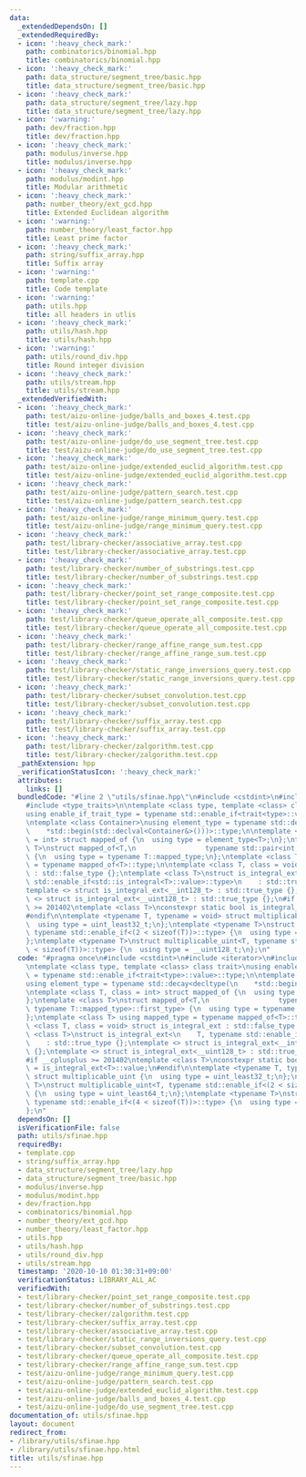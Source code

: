 ```yaml
---
data:
  _extendedDependsOn: []
  _extendedRequiredBy:
  - icon: ':heavy_check_mark:'
    path: combinatorics/binomial.hpp
    title: combinatorics/binomial.hpp
  - icon: ':heavy_check_mark:'
    path: data_structure/segment_tree/basic.hpp
    title: data_structure/segment_tree/basic.hpp
  - icon: ':heavy_check_mark:'
    path: data_structure/segment_tree/lazy.hpp
    title: data_structure/segment_tree/lazy.hpp
  - icon: ':warning:'
    path: dev/fraction.hpp
    title: dev/fraction.hpp
  - icon: ':heavy_check_mark:'
    path: modulus/inverse.hpp
    title: modulus/inverse.hpp
  - icon: ':heavy_check_mark:'
    path: modulus/modint.hpp
    title: Modular arithmetic
  - icon: ':heavy_check_mark:'
    path: number_theory/ext_gcd.hpp
    title: Extended Euclidean algorithm
  - icon: ':warning:'
    path: number_theory/least_factor.hpp
    title: Least prime factor
  - icon: ':heavy_check_mark:'
    path: string/suffix_array.hpp
    title: Suffix array
  - icon: ':warning:'
    path: template.cpp
    title: Code template
  - icon: ':warning:'
    path: utils.hpp
    title: all headers in utlis
  - icon: ':heavy_check_mark:'
    path: utils/hash.hpp
    title: utils/hash.hpp
  - icon: ':warning:'
    path: utils/round_div.hpp
    title: Round integer division
  - icon: ':heavy_check_mark:'
    path: utils/stream.hpp
    title: utils/stream.hpp
  _extendedVerifiedWith:
  - icon: ':heavy_check_mark:'
    path: test/aizu-online-judge/balls_and_boxes_4.test.cpp
    title: test/aizu-online-judge/balls_and_boxes_4.test.cpp
  - icon: ':heavy_check_mark:'
    path: test/aizu-online-judge/do_use_segment_tree.test.cpp
    title: test/aizu-online-judge/do_use_segment_tree.test.cpp
  - icon: ':heavy_check_mark:'
    path: test/aizu-online-judge/extended_euclid_algorithm.test.cpp
    title: test/aizu-online-judge/extended_euclid_algorithm.test.cpp
  - icon: ':heavy_check_mark:'
    path: test/aizu-online-judge/pattern_search.test.cpp
    title: test/aizu-online-judge/pattern_search.test.cpp
  - icon: ':heavy_check_mark:'
    path: test/aizu-online-judge/range_minimum_query.test.cpp
    title: test/aizu-online-judge/range_minimum_query.test.cpp
  - icon: ':heavy_check_mark:'
    path: test/library-checker/associative_array.test.cpp
    title: test/library-checker/associative_array.test.cpp
  - icon: ':heavy_check_mark:'
    path: test/library-checker/number_of_substrings.test.cpp
    title: test/library-checker/number_of_substrings.test.cpp
  - icon: ':heavy_check_mark:'
    path: test/library-checker/point_set_range_composite.test.cpp
    title: test/library-checker/point_set_range_composite.test.cpp
  - icon: ':heavy_check_mark:'
    path: test/library-checker/queue_operate_all_composite.test.cpp
    title: test/library-checker/queue_operate_all_composite.test.cpp
  - icon: ':heavy_check_mark:'
    path: test/library-checker/range_affine_range_sum.test.cpp
    title: test/library-checker/range_affine_range_sum.test.cpp
  - icon: ':heavy_check_mark:'
    path: test/library-checker/static_range_inversions_query.test.cpp
    title: test/library-checker/static_range_inversions_query.test.cpp
  - icon: ':heavy_check_mark:'
    path: test/library-checker/subset_convolution.test.cpp
    title: test/library-checker/subset_convolution.test.cpp
  - icon: ':heavy_check_mark:'
    path: test/library-checker/suffix_array.test.cpp
    title: test/library-checker/suffix_array.test.cpp
  - icon: ':heavy_check_mark:'
    path: test/library-checker/zalgorithm.test.cpp
    title: test/library-checker/zalgorithm.test.cpp
  _pathExtension: hpp
  _verificationStatusIcon: ':heavy_check_mark:'
  attributes:
    links: []
  bundledCode: "#line 2 \"utils/sfinae.hpp\"\n#include <cstdint>\n#include <iterator>\n\
    #include <type_traits>\n\ntemplate <class type, template <class> class trait>\n\
    using enable_if_trait_type = typename std::enable_if<trait<type>::value>::type;\n\
    \ntemplate <class Container>\nusing element_type = typename std::decay<decltype(\n\
    \    *std::begin(std::declval<Container&>()))>::type;\n\ntemplate <class T, class\
    \ = int> struct mapped_of {\n  using type = element_type<T>;\n};\ntemplate <class\
    \ T>\nstruct mapped_of<T,\n                 typename std::pair<int, typename T::mapped_type>::first_type>\
    \ {\n  using type = typename T::mapped_type;\n};\ntemplate <class T> using mapped_type\
    \ = typename mapped_of<T>::type;\n\ntemplate <class T, class = void> struct is_integral_ext\
    \ : std::false_type {};\ntemplate <class T>\nstruct is_integral_ext<\n    T, typename\
    \ std::enable_if<std::is_integral<T>::value>::type>\n    : std::true_type {};\n\
    template <> struct is_integral_ext<__int128_t> : std::true_type {};\ntemplate\
    \ <> struct is_integral_ext<__uint128_t> : std::true_type {};\n#if __cplusplus\
    \ >= 201402\ntemplate <class T>\nconstexpr static bool is_integral_ext_v = is_integral_ext<T>::value;\n\
    #endif\n\ntemplate <typename T, typename = void> struct multiplicable_uint {\n\
    \  using type = uint_least32_t;\n};\ntemplate <typename T>\nstruct multiplicable_uint<T,\
    \ typename std::enable_if<(2 < sizeof(T))>::type> {\n  using type = uint_least64_t;\n\
    };\ntemplate <typename T>\nstruct multiplicable_uint<T, typename std::enable_if<(4\
    \ < sizeof(T))>::type> {\n  using type = __uint128_t;\n};\n"
  code: "#pragma once\n#include <cstdint>\n#include <iterator>\n#include <type_traits>\n\
    \ntemplate <class type, template <class> class trait>\nusing enable_if_trait_type\
    \ = typename std::enable_if<trait<type>::value>::type;\n\ntemplate <class Container>\n\
    using element_type = typename std::decay<decltype(\n    *std::begin(std::declval<Container&>()))>::type;\n\
    \ntemplate <class T, class = int> struct mapped_of {\n  using type = element_type<T>;\n\
    };\ntemplate <class T>\nstruct mapped_of<T,\n                 typename std::pair<int,\
    \ typename T::mapped_type>::first_type> {\n  using type = typename T::mapped_type;\n\
    };\ntemplate <class T> using mapped_type = typename mapped_of<T>::type;\n\ntemplate\
    \ <class T, class = void> struct is_integral_ext : std::false_type {};\ntemplate\
    \ <class T>\nstruct is_integral_ext<\n    T, typename std::enable_if<std::is_integral<T>::value>::type>\n\
    \    : std::true_type {};\ntemplate <> struct is_integral_ext<__int128_t> : std::true_type\
    \ {};\ntemplate <> struct is_integral_ext<__uint128_t> : std::true_type {};\n\
    #if __cplusplus >= 201402\ntemplate <class T>\nconstexpr static bool is_integral_ext_v\
    \ = is_integral_ext<T>::value;\n#endif\n\ntemplate <typename T, typename = void>\
    \ struct multiplicable_uint {\n  using type = uint_least32_t;\n};\ntemplate <typename\
    \ T>\nstruct multiplicable_uint<T, typename std::enable_if<(2 < sizeof(T))>::type>\
    \ {\n  using type = uint_least64_t;\n};\ntemplate <typename T>\nstruct multiplicable_uint<T,\
    \ typename std::enable_if<(4 < sizeof(T))>::type> {\n  using type = __uint128_t;\n\
    };\n"
  dependsOn: []
  isVerificationFile: false
  path: utils/sfinae.hpp
  requiredBy:
  - template.cpp
  - string/suffix_array.hpp
  - data_structure/segment_tree/lazy.hpp
  - data_structure/segment_tree/basic.hpp
  - modulus/inverse.hpp
  - modulus/modint.hpp
  - dev/fraction.hpp
  - combinatorics/binomial.hpp
  - number_theory/ext_gcd.hpp
  - number_theory/least_factor.hpp
  - utils.hpp
  - utils/hash.hpp
  - utils/round_div.hpp
  - utils/stream.hpp
  timestamp: '2020-10-10 01:30:31+09:00'
  verificationStatus: LIBRARY_ALL_AC
  verifiedWith:
  - test/library-checker/point_set_range_composite.test.cpp
  - test/library-checker/number_of_substrings.test.cpp
  - test/library-checker/zalgorithm.test.cpp
  - test/library-checker/suffix_array.test.cpp
  - test/library-checker/associative_array.test.cpp
  - test/library-checker/static_range_inversions_query.test.cpp
  - test/library-checker/subset_convolution.test.cpp
  - test/library-checker/queue_operate_all_composite.test.cpp
  - test/library-checker/range_affine_range_sum.test.cpp
  - test/aizu-online-judge/range_minimum_query.test.cpp
  - test/aizu-online-judge/pattern_search.test.cpp
  - test/aizu-online-judge/extended_euclid_algorithm.test.cpp
  - test/aizu-online-judge/balls_and_boxes_4.test.cpp
  - test/aizu-online-judge/do_use_segment_tree.test.cpp
documentation_of: utils/sfinae.hpp
layout: document
redirect_from:
- /library/utils/sfinae.hpp
- /library/utils/sfinae.hpp.html
title: utils/sfinae.hpp
---
```

